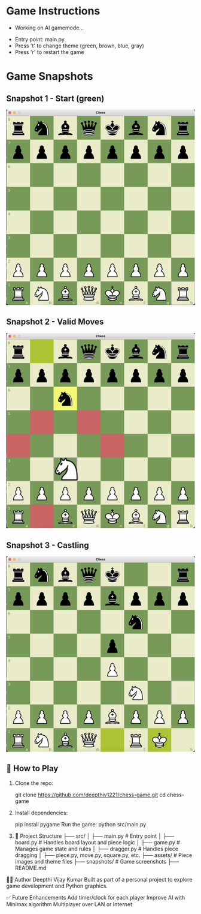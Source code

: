 # Game Instructions

* Working on AI gamemode...

- Entry point: main.py
- Press 't' to change theme (green, brown, blue, gray)
- Press 'r' to restart the game

# Game Snapshots

## Snapshot 1 - Start (green)
![snapshot1](snapshots/snapshot1.png)

## Snapshot 2 - Valid Moves
![snapshot5](snapshots/snapshot5.png)

## Snapshot 3 - Castling
![snapshot6](snapshots/snapshot6.png)

## 🧠 How to Play

1. Clone the repo:
   
   git clone https://github.com/deepthiv1221/chess-game.git
   cd chess-game
   
3. Install dependencies:

      pip install pygame
      Run the game:
      python src/main.py
   
4. 📁 Project Structure
      ├── src/
      │   ├── main.py          # Entry point
      │   ├── board.py         # Handles board layout and piece logic
      │   ├── game.py          # Manages game state and rules
      │   ├── dragger.py       # Handles piece dragging
      │   ├── piece.py, move.py, square.py, etc.
      ├── assets/              # Piece images and theme files
      ├── snapshots/           # Game screenshots
      ├── README.md



🙋‍♀️ Author
   Deepthi Vijay Kumar
   Built as part of a personal project to explore game development and Python graphics.

✅ Future Enhancements
   Add timer/clock for each player
   Improve AI with Minimax algorithm
   Multiplayer over LAN or Internet
